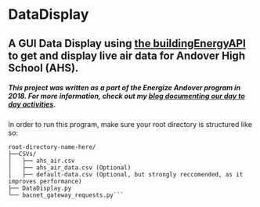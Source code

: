 # DataDisplay
## A GUI Data Display using [the buildingEnergyAPI](https://github.com/navkal/buildingEnergyApi) to get and display live air data for Andover High School (AHS).

##### This project was written as a part of the Energize Andover program in 2018. For more information, check out my [blog documenting our day to day activities](https://danivenergy.weebly.com/).

In order to run this program, make sure your root directory is structured like so:

```
root-directory-name-here/
├──CSVs/
│   ├── ahs_air.csv
│   ├── ahs_air_data.csv (Optional)
│   ├── default-data.csv (Optional, but strongly reccomended, as it improves performance)
├── DataDisplay.py
└── bacnet_gateway_requests.py```
